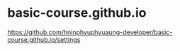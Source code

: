 # basic-course.github.io
https://github.com/hninphyuphyuaung-developer/basic-course.github.io/settings
